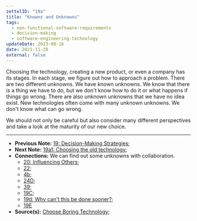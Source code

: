 ```yaml
---
zettelID: "19a"
title: "Knowns and Unknowns"
tags:
  - non-functional-software-requirements
  - decision-making
  - software-engineering-technology
updateDate: 2023-09-16
date: 2021-11-28
external: false
---
```


Choosing the technology, creating a new product, or even a company has its stages. In each stage, we figure out how to approach a problem. There are two different unknowns. We have known unknowns. We know that there is a thing we have to do, but we don't know how to do it or what happens if things go wrong. There are also unknown unknowns that we have no idea exist. New technologies often come with many unknown unknowns. We don't know what can go wrong.

We should not only be careful but also consider many different perspectives and take a look at the maturity of our new choice.

---

- **Previous Note:** [19: Decision-Making Strategies](/notes/19/);
- **Next Note:** [19a1: Choosing the old technology](/notes/19a1/);
- **Connections:** We can find out some unknowns with collaboration.
  - [20: Influencing Others](/notes/20/);
  - [22](/notes/22/);
  - [4b](/notes/4b/);
  - [24D](/notes/24d/);
  - [39](/notes/39/);
  - [19C](/notes/19c/);
  - [19d: Why can't this be done sooner?](/notes/19d/);
  - [19E](/notes/19e/)
- **Source(s):** [Choose Boring Technology](https://mcfunley.com/choose-boring-technology);
